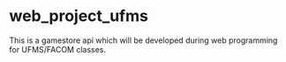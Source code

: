 # web_project_ufms
This is a gamestore api which will be developed during  web programming for UFMS/FACOM classes.
